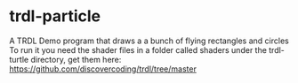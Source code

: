 # trdl-particle
A TRDL Demo program that draws a a bunch of flying rectangles and circles
To run it you need the shader files in a folder called shaders under the trdl-turtle directory, get them here:
https://github.com/discovercoding/trdl/tree/master

